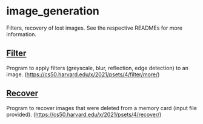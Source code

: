 # image_generation
Filters, recovery of lost images. See the respective READMEs for more information.

## [Filter](./filter/README)
Program to apply filters (greyscale, blur, reflection, edge detection) to an image.
(https://cs50.harvard.edu/x/2021/psets/4/filter/more/)

## [Recover](./recover/README)
Program to recover images that were deleted from a memory card (input file provided).
(https://cs50.harvard.edu/x/2021/psets/4/recover/)
